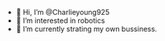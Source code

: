 - 👋 Hi, I’m @Charlieyoung925
- 👀 I’m interested in robotics
- 🌱 I’m currently strating my own bussiness.

<!---
Charlieyoung925/Charlieyoung925 is a ✨ special ✨ repository because its `README.md` (this file) appears on your GitHub profile.
You can click the Preview link to take a look at your changes.
--->
